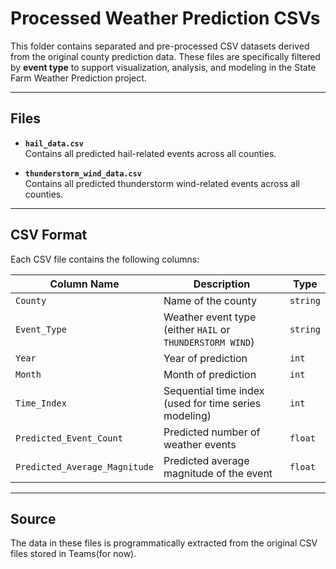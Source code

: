 # Processed Weather Prediction CSVs

This folder contains separated and pre-processed CSV datasets derived from the original county prediction data. These files are specifically filtered by **event type** to support visualization, analysis, and modeling in the State Farm Weather Prediction project.

---

## Files

- **`hail_data.csv`**  
  Contains all predicted hail-related events across all counties.

- **`thunderstorm_wind_data.csv`**  
  Contains all predicted thunderstorm wind-related events across all counties.

---

## CSV Format

Each CSV file contains the following columns:

| Column Name                | Description                                            | Type    |
|---------------------------|--------------------------------------------------------|---------|
| `County`                  | Name of the county                                     | `string`|
| `Event_Type`              | Weather event type (either `HAIL` or `THUNDERSTORM WIND`) | `string`|
| `Year`                    | Year of prediction                                     | `int`   |
| `Month`                   | Month of prediction                                    | `int`   |
| `Time_Index`              | Sequential time index (used for time series modeling)  | `int`   |
| `Predicted_Event_Count`   | Predicted number of weather events                     | `float` |
| `Predicted_Average_Magnitude` | Predicted average magnitude of the event           | `float` |

---

## Source

The data in these files is programmatically extracted from the original CSV files stored in Teams(for now).
